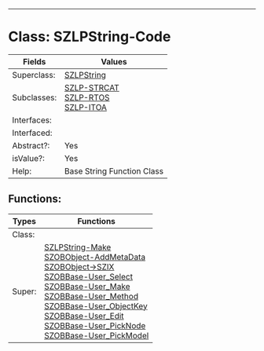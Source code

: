 ---------

# Class:	SZLPString-Code

| Fields | Values |
| --------- | --------- |
| Superclass: | [SZLPString](SZLPString.html) |
| Subclasses: | [SZLP-STRCAT](SZLP-STRCAT.html) <br> [SZLP-RTOS](SZLP-RTOS.html) <br> [SZLP-ITOA](SZLP-ITOA.html) |
| Interfaces: |  |
| Interfaced: |  |
| Abstract?: | Yes |
| isValue?: | Yes |
| Help: | Base String Function Class |


## Functions:

| Types | Functions |
| --------- | --------- |
| Class: |  |
| Super: | [SZLPString-Make](SZLPString.html) <br> [SZOBObject-AddMetaData](SZOBObject.html) <br> [SZOBObject->SZIX](SZOBObject.html) <br> [SZOBBase-User_Select](SZOBBase.html) <br> [SZOBBase-User_Make](SZOBBase.html) <br> [SZOBBase-User_Method](SZOBBase.html) <br> [SZOBBase-User_ObjectKey](SZOBBase.html) <br> [SZOBBase-User_Edit](SZOBBase.html) <br> [SZOBBase-User_PickNode](SZOBBase.html) <br> [SZOBBase-User_PickModel](SZOBBase.html) |


